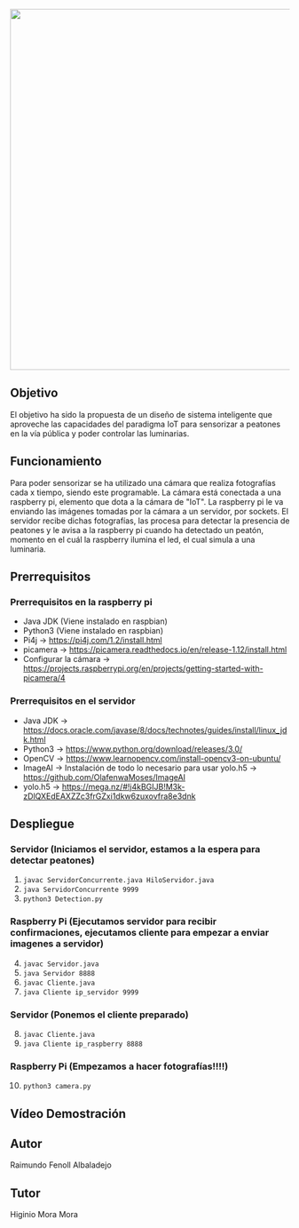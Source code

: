 <p align="center">
<img src="https://i.ibb.co/2q37jgD/Captura.png" width="650">
</p>


## Objetivo
El objetivo ha sido la propuesta de un diseño de sistema inteligente que aproveche las capacidades del paradigma IoT para sensorizar a peatones en la vía pública y poder controlar las luminarias.

## Funcionamiento
Para poder sensorizar se ha utilizado una cámara que realiza fotografías cada x tiempo, siendo este programable. La cámara está conectada a una raspberry pi, elemento que dota a la cámara de "IoT".
La raspberry pi le va enviando las imágenes tomadas por la cámara a un servidor, por sockets.
El servidor recibe dichas fotografías, las procesa para detectar la presencia de peatones y le avisa a la raspberry pi cuando ha detectado un peatón, momento en el cuál la raspberry ilumina el led, el cual simula a una luminaria.

## Prerrequisitos
### Prerrequisitos en la raspberry pi
- Java JDK (Viene instalado en raspbian)
- Python3 (Viene instalado en raspbian)
- Pi4j -> https://pi4j.com/1.2/install.html
- picamera -> https://picamera.readthedocs.io/en/release-1.12/install.html
- Configurar la cámara -> https://projects.raspberrypi.org/en/projects/getting-started-with-picamera/4 

### Prerrequisitos en el servidor
- Java JDK -> https://docs.oracle.com/javase/8/docs/technotes/guides/install/linux_jdk.html
- Python3 -> https://www.python.org/download/releases/3.0/
- OpenCV -> https://www.learnopencv.com/install-opencv3-on-ubuntu/
- ImageAI -> Instalación de todo lo necesario para usar yolo.h5 -> https://github.com/OlafenwaMoses/ImageAI
- yolo.h5 -> https://mega.nz/#!j4kBGIJB!M3k-zDlQXEdEAXZZc3frGZxi1dkw6zuxovfra8e3dnk

## Despliegue

### Servidor (Iniciamos el servidor, estamos a la espera para detectar peatones)
1. ``` javac ServidorConcurrente.java HiloServidor.java ```
2. ``` java ServidorConcurrente 9999 ```
3. ``` python3 Detection.py ```

### Raspberry Pi (Ejecutamos servidor para recibir confirmaciones, ejecutamos cliente para empezar a enviar imagenes a servidor)
4. ``` javac Servidor.java ```
5. ``` java Servidor 8888 ```
6. ``` javac Cliente.java ```
7. ``` java Cliente ip_servidor 9999 ```

### Servidor (Ponemos el cliente preparado)
8. ``` javac Cliente.java ```
9. ``` java Cliente ip_raspberry 8888 ```

### Raspberry Pi (Empezamos a hacer fotografías!!!!)
10. ``` python3 camera.py ```

## Vídeo Demostración

## Autor
Raimundo Fenoll Albaladejo

## Tutor
Higinio Mora Mora
